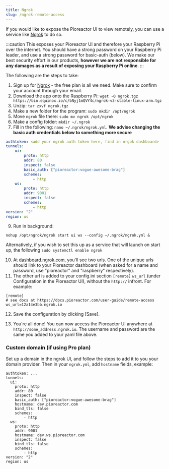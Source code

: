 ```yaml
---
title: Ngrok
slug: /ngrok-remote-access
---
```


If you would like to expose the Pioreactor UI to view remotely, you can use a service like [Ngrok](https://ngrok.com/) to do so.

:::caution
This exposes your Pioreactor UI and therefore your Raspberry Pi over the internet. You should have a strong password on your Raspberry Pi leader, and use a strong password for basic-auth (below). We make our best security effort in our products, **however we are not responsible for any damages as a result of exposing your Raspberry Pi online**.
:::

The following are the steps to take:

1.  Sign up for [Ngrok](https://ngrok.com/) - the free plan is all we need. Make sure to confirm your account through your email.
2.  Download the app onto the Raspberry Pi: `wget -O ngrok.tgz https://bin.equinox.io/c/bNyj1mQVY4c/ngrok-v3-stable-linux-arm.tgz`
3.  Unzip: `tar zxvf ngrok.tgz`
4.  Make a new folder for the program: `sudo mkdir /opt/ngrok`
5.  Move `ngrok` file there: `sudo mv ngrok /opt/ngrok`
6.  Make a config folder: `mkdir ~/.ngrok`
7.  Fill in the following: `nano ~/.ngrok/ngrok.yml`. **We advise changing the basic auth credentials below to something more secure**
    
```yml
authtoken: <add your ngrok auth token here, find in nrgok dashboard>
tunnels:
    ui:
        proto: http
        addr: 80
        inspect: false
        basic_auth: ["pioreactor:vogue-awesome-brag"]
        schemes:
            - http
    ws:
        proto: http
        addr: 9001
        inspect: false
        schemes:
            - http
version: "2"
region: us
```

9.  Run in background:
```
nohup /opt/ngrok/ngrok start ui ws --config ~/.ngrok/ngrok.yml &
```
Alternatively, if you wish to set this up as a service that will launch on start up, the following `sudo systemctl enable ngrok`

10.  At [dashboard.ngrok.com](https://dashboard.ngrok.com/cloud-edge/endpoints), you'll see two urls. One of the unique urls should link to your Pioreactor dashboard (when asked for a name and password, use "pioreactor" and "raspberry" respectively).
11.  The other url is added to your config.ini section `[remote]` `ws_url`  (under Configuration in the Pioreactor UI), without the `http://` infront. For example:

```
[remote]
# see docs at https://docs.pioreactor.com/user-guide/remote-access
ws_url=12a14e3bb.ngrok.io
```

12.  Save the configuration by clicking \[Save\].
    
13.  You're all done! You can now access the Pioreactor UI anywhere at `http://some_address.ngrok.io`. The username and password are the same you added to your yaml file above.


### Custom domain (if using Pro plan)

Set up a domain in the ngrok UI, and follow the steps to add it to you your domain provider. Then in your `ngrok.yml`, add `hostname` fields, example:

```
authtoken: ...
tunnels:
  ui:
    proto: http
    addr: 80
    inspect: false
    basic_auth: ["pioreactor:vogue-awesome-brag"]
    hostname: dev.pioreactor.com
    bind_tls: false
    schemes:
        - http
  ws:
    proto: http
    addr: 9001
    hostname: dev.ws.pioreactor.com
    inspect: false
    bind_tls: false
    schemes:
        - http
version: "2"
region: us
```